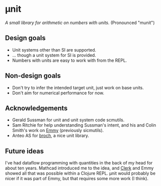 # μnit

*A small library for arithmetic on numbers with units.*
(Pronounced "munit")

## Design goals

- Unit systems other than SI are supported.
- ... though a unit system for SI is provided.
- Numbers with units are easy to work with from the REPL.

## Non-design goals

- Don't try to infer the intended target unit, just work on base units.
- Don't aim for numerical performance for now.

## Acknowledgements

- Gerald Sussman for unit and unit system code scmutils.
- Sam Ritchie for help understanding Sussman's intent, and his and Colin Smith's work on [Emmy] (previously sicmutils).
- Anteo AS for [broch], a nice unit library.

[scmutils]: https://groups.csail.mit.edu/mac/users/gjs/6946/refman.txt
[Emmy]: https://github.com/mentat-collective/emmy
[broch]: https://github.com/anteoas/broch

## Future ideas

I've had dataflow programming with quantities in the back of my head for about ten years.
Mathcad introduced me to the idea, and [Clerk] and Emmy showed all that was possible within a Clojure REPL.
μnit would probably be nicer if it was part of Emmy, but that requires some more work (I think).

[Clerk]: https://github.com/nextjournal/clerk
